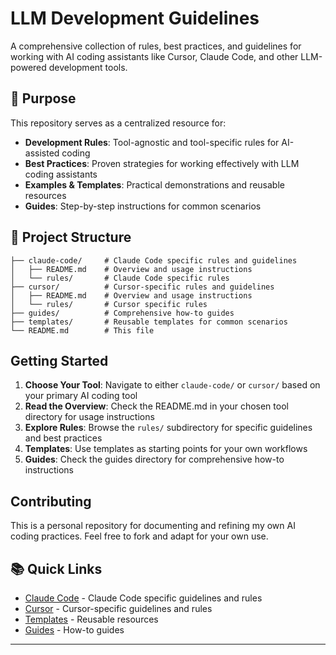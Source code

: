 # LLM Development Guidelines

A comprehensive collection of rules, best practices, and guidelines for working with AI coding assistants like Cursor, Claude Code, and other LLM-powered development tools.

## 🎯 Purpose

This repository serves as a centralized resource for:

- **Development Rules**: Tool-agnostic and tool-specific rules for AI-assisted coding
- **Best Practices**: Proven strategies for working effectively with LLM coding assistants
- **Examples & Templates**: Practical demonstrations and reusable resources
- **Guides**: Step-by-step instructions for common scenarios

## 📁 Project Structure

```
├── claude-code/     # Claude Code specific rules and guidelines
│   ├── README.md    # Overview and usage instructions
│   └── rules/       # Claude Code specific rules
├── cursor/          # Cursor-specific rules and guidelines
│   ├── README.md    # Overview and usage instructions
│   └── rules/       # Cursor specific rules
├── guides/          # Comprehensive how-to guides
├── templates/       # Reusable templates for common scenarios
└── README.md        # This file
```

## Getting Started

1. **Choose Your Tool**: Navigate to either `claude-code/` or `cursor/` based on your primary AI coding tool
2. **Read the Overview**: Check the README.md in your chosen tool directory for usage instructions
3. **Explore Rules**: Browse the `rules/` subdirectory for specific guidelines and best practices
4. **Templates**: Use templates as starting points for your own workflows
5. **Guides**: Check the guides directory for comprehensive how-to instructions

## Contributing

This is a personal repository for documenting and refining my own AI coding practices. Feel free to fork and adapt for your own use.

## 📚 Quick Links

- [Claude Code](claude-code/) - Claude Code specific guidelines and rules
- [Cursor](cursor/) - Cursor-specific guidelines and rules
- [Templates](templates/) - Reusable resources
- [Guides](guides/) - How-to guides

---
